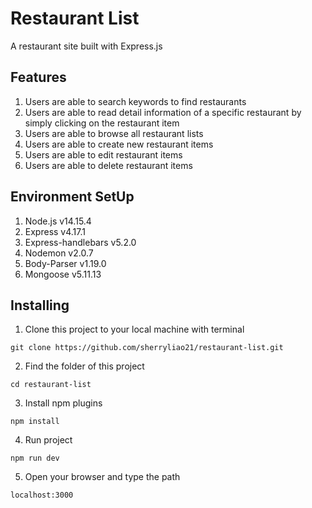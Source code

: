 # Restaurant List
A restaurant site built with Express.js 

## Features
1. Users are able to search keywords to find restaurants
2. Users are able to read detail information of a specific restaurant by simply clicking on the restaurant item
3. Users are able to browse all restaurant lists
4. Users are able to create new restaurant items
5. Users are able to edit restaurant items
6. Users are able to delete restaurant items

## Environment SetUp
1. Node.js v14.15.4
2. Express v4.17.1
3. Express-handlebars v5.2.0
4. Nodemon v2.0.7
5. Body-Parser v1.19.0
6. Mongoose v5.11.13

## Installing
1. Clone this project  to your local machine with terminal
```
git clone https://github.com/sherryliao21/restaurant-list.git
```
2. Find the folder of this project
```
cd restaurant-list
```
3. Install npm plugins
```
npm install
```
4. Run project
```
npm run dev
```
5. Open your browser and type the path
```
localhost:3000
```